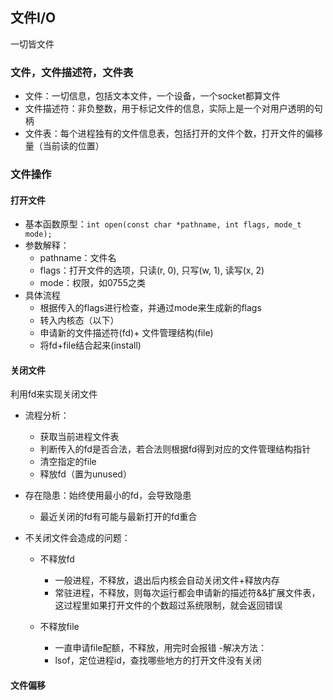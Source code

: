## 文件I/O
一切皆文件

### 文件，文件描述符，文件表
- 文件：一切信息，包括文本文件，一个设备，一个socket都算文件
- 文件描述符：非负整数，用于标记文件的信息，实际上是一个对用户透明的句柄
- 文件表：每个进程独有的文件信息表，包括打开的文件个数，打开文件的偏移量（当前读的位置）

### 文件操作
#### 打开文件
- 基本函数原型：`int open(const char *pathname, int flags, mode_t mode);`
- 参数解释：
    - pathname：文件名
    - flags：打开文件的选项，只读(r, 0), 只写(w, 1), 读写(x, 2)
    - mode：权限，如0755之类
- 具体流程
    - 根据传入的flags进行检查，并通过mode来生成新的flags
    - 转入内核态（以下）
    - 申请新的文件描述符(fd)+ 文件管理结构(file)
    - 将fd+file结合起来(install)
    
#### 关闭文件
利用fd来实现关闭文件
- 流程分析：
    - 获取当前进程文件表
    - 判断传入的fd是否合法，若合法则根据fd得到对应的文件管理结构指针
    - 清空指定的file
    - 释放fd（置为unused）
- 存在隐患：始终使用最小的fd，会导致隐患
    - 最近关闭的fd有可能与最新打开的fd重合
    
- 不关闭文件会造成的问题：
    - 不释放fd
        - 一般进程，不释放，退出后内核会自动关闭文件+释放内存
        - 常驻进程，不释放，则每次运行都会申请新的描述符&&扩展文件表，这过程里如果打开文件的个数超过系统限制，就会返回错误
        
    - 不释放file
        - 一直申请file配额，不释放，用完时会报错
    -解决方法：
        - lsof，定位进程id，查找哪些地方的打开文件没有关闭
        
#### 文件偏移


